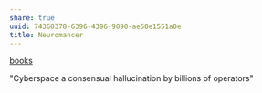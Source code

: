 ```yaml
---
share: true
uuid: 74360378-6396-4396-9090-ae60e1551a0e
title: Neuromancer
---
```

[books](/a3a80e28-c537-4091-a06f-3d20f44ec6a2)

"Cyberspace a consensual hallucination by billions of operators"
